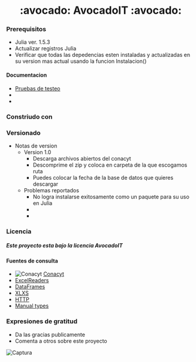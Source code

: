 <h1 align="center">  :avocado: AvocadoIT :avocado: </h1>                       



### Prerequisitos
- Julia ver. 1.5.3
- Actualizar registros Julia
- Verificar que todas las depedencias esten instaladas y actualizadas en su version mas actual usando la funcion Instalacion()




#### Documentacion

- [Pruebas de testeo](https://docs.google.com/document/d/1zBoVNa-wu0sDKJZIGAE1M4t3dKF4zB10/edit)
-
-

### Constriudo con


### Versionado
- Notas de version
  - Version 1.0
    - Descarga archivos abiertos del conacyt
    - Descomprime el zip y coloca en carpeta de la que escogamos ruta
    - Puedes colocar la fecha de la base de datos que quieres descargar
  - Problemas reportados
    - No logra instalarse exitosamente como un paquete  para su uso en Julia
    - 
    -
### Licencia
##### Este proyecto esta bajo la licencia AvocadoIT



#### Fuentes de consulta 
- ![Conacyt](https://user-images.githubusercontent.com/64434461/105337153-b0426100-5b9f-11eb-9d10-239d352fc87f.jpg) [Conacyt](https://datos.covid-19.conacyt.mx/)
- [ExcelReaders](https://github.com/queryverse/ExcelReaders.jl)
- [DataFrames](https://dataframes.juliadata.org/stable/)
- [XLXS](https://felipenoris.github.io/XLSX.jl/dev/)
- [HTTP](https://github.com/JuliaWeb/HTTP.jl)
- [Manual types](https://docs.julialang.org/en/v1/manual/types/)

### Expresiones de gratitud
- Da las gracias publicamente
- Comenta a otros sobre este proyecto




![Captura](https://user-images.githubusercontent.com/64434461/105337408-fbf50a80-5b9f-11eb-8cfc-668c7851a330.PNG)





